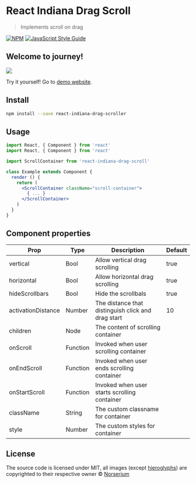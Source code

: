 # React Indiana Drag Scroll

> Implements scroll on drag

[![NPM](https://img.shields.io/npm/v/react-indiana-drag-scroll.svg)](https://www.npmjs.com/package/react-indiana-drag-scroll) [![JavaScript Style Guide](https://img.shields.io/badge/code_style-standard-brightgreen.svg)](https://standardjs.com)

## Welcome to journey!

![](https://github.com/norserium/react-indiana-drag-scroll/blob/master/example/demo.gif?raw=true)

Try it yourself! Go to [demo website](https://norserium.github.io/react-indiana-drag-scroll/).

## Install

```bash
npm install --save react-indiana-drag-scroller
```

## Usage

```jsx
import React, { Component } from 'react'
import React, { Component } from 'react'

import ScrollContainer from 'react-indiana-drag-scroll'

class Example extends Component {
  render () {
    return (
      <ScrollContainer className="scroll-container">
        { ... }
      </ScrollContainer>
    )
  }
}
```

## Component properties

| Prop                   | Type             | Description                                                    | Default
| ---------------------- | ---------------- | -------------------------------------------------------------- | ---------------
| vertical               | Bool             | Allow vertical drag scrolling                                  | true
| horizontal             | Bool             | Allow horizontal drag scrolling                                | true
| hideScrollbars         | Bool             | Hide the scrollbals                                            | true
| activationDistance     | Number           | The distance that distinguish click and drag start             | 10
| children               | Node             | The content of scrolling container                             |
| onScroll               | Function         | Invoked when user scrolling container                          |
| onEndScroll            | Function         | Invoked when user ends scrolling container                     |
| onStartScroll          | Function         | Invoked when user starts scrolling container                   |
| className              | String           | The custom classname for container                             |        
| style                  | Number           | The custom styles for container                                |  

## License

The source code is licensed under MIT, all images (except [hieroglyphs](https://www.freepik.com/free-vector/ancient-egypt-hieroglyphics-background-with-flat-design_2754100.htm)) are copyrighted to their respective owner © [Norserium](https://github.com/norserium)